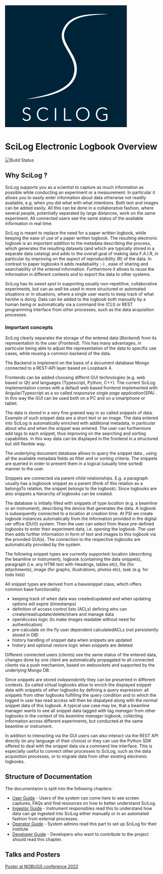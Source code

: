 ![scilog_logo.png](assets/scilog_logo.png)

# SciLog Electronic Logbook Overview
![Build Status](https://github.com/paulscherrerinstitute/scilog/actions/workflows/deploy-docu.yaml/badge.svg)

## Why SciLog ?

SciLog supports you as a scientist to capture as much information as possible while conducting an experiment or a measurement. In particular it allows you to easily enter information about data otherwise not readily available, e.g. when you did what with what intentions. Both text and images can be added easily. All this can be done in a collaborative fashion, where several people, potentially separated by large distances, work on the same experiment. All connected users see the same status of the available information in real time. 

SciLog is meant to replace the need for a paper written logbook, while keeping the ease of use of a paper written logbook. The resulting electronic logbook is an important addition to the metadata  describing the process, which generates the resulting datasets (and which are typically stored in a separate data catalog) and adds to the overall goal of making data F.A.I.R, in particular by improving on the aspect of reproducibility (R) of the data. In contrast to paper logbooks it adds readabaility  ;-) , ease of sharing and searchability of the entered information. Furthermore it allows to reuse the information in different contexts and to export the data to other systems.

SciLog has its *sweet spot* in supporting usually non-repetitive, collaborative experiments, but can as well be used in more structured or automated situations or in situations, where a single user wants to keep track of what he/she is doing. Data can be added to the logbook both manually by a human being or automatically via a command line (CLI) or REST programming interface from other processes, such as the data acquisition processes.


### Important concepts

SciLog clearly separates the storage of the entered data (*Backend*) from its representation to the user (*Frontend*). This has many advantages, in particular being able to adjust the representation of the data to specific use cases, while reusing a common backend of the data. 

The Backend is implement on the basis of a document database Mongo connected to a REST-API layer based on Loopback 4.

Frontends can be added choosing differnt GUI technologies (e.g. web based or Qt) and languages (Typescript, Python, C++). The current SciLog implementation comes with a default web based frontend implemented with Angular/Typescript as a so called *responsive single page application*(SPA) . In this way the GUI can be used both on a PC and on a smartphone or tablet.

The data is stored in a very fine grained way in so called *snippets* of data. Example of such snippet data are a short text or an image. The data entered into SciLog is automatically enriched with additional metadata, in particular about who and when the snippet was entered. The user can furthermore add tags to each snippet, thus improving on the searching and sorting capabilities. In this way data can be displayed in the frontend in  a structured but still flexible way. 

The underlying document database allows to query the snippet data , using all the available metadata fields as filter and or sorting criteria. The snippets are queried in order to present them in a logical (usually time sorted) manner to the user.

Snippets are connected via parent-child relationships. E.g. a  paragraph usually has a logboook snippet as a parent (think of this relation as a belongsTo relation, the snippet *belongs* to the logbook). Since logbooks are also snippets a hierarchy of logbooks can be created.

The database is initially filled with snippets of type *location* (e.g. a beamline or an instrument), describing the device that generates the data. A logbook is subsequently connected to a location at creation time. At PSI we create logbook instances automatically from the information provided in the digital uer office (DUO) system. Then the user can select from these pre-defined logbooks to enter their experiment data, i.e. *opening* the logbook. The user then adds further information in form of text and images to this logbook via the provided GUI(s). The connection to the respective logbooks are automatically provided by the system.

The following snippet types are currently supported: location (describing the beamline or instrument), logbook (containing the data snippets), paragraph (i.e. any HTMl text with Headings, tables etc), file (for attachments), image (for graphs, illustrations, photos etc), task (e.g. for todo lists)

All snippet types are derived from a basesnippet class, which offers common base functionality:
* keeping track of when data was created/updated and when updating options will expire (timestamps)
* definition of access control lists (ACLs) defining who can create/read/update/delete/share and manage data
* openAccess logic (to make images readable without need for authentication)
* pre-calculate on the fly user dependent calculatedACLs (not persistently stored in DB)
* history handling of snippet data when snippets are updated
* history and optional restore logic when snippets are deleted

Different connected users (*clients*) see the same status of the entered data, changes done
by one client are automatically propagated to all connected clients
via a push mechanism, based on websockets and supported by the underlying Mongo DB.

Since snippets are stored *independently* they can be presented in different contexts. So called virtual logbooks allow to enrich the displayed snippet data with  snippets of *other* logbooks by defining a query expression: all snippets from other logbooks fulfilling the query condition and to which the logged in user has read access will then be dispalyed along with the *normal* snippet data of this logbook. A typical use case may be, that a beamline manager wants to see all snippet data tagged with tag *manager* from other logbooks in the context of his *beamline manager* logbook, collecting information across different experiments, but conducted at the same beamline or instrument. 

In addition to interacting via the GUI users can also interact via the REST API directly (in any language of their choice) or they can use the Python SDK offered to deal with the snippet data via a command line interface. This is especially useful to connect other processes to SciLog, such as the data acquisition processes, or to migrate data from other existing electronic logbooks.

## Structure of Documentation

The documentaion is split into the following chapters:

* [User Guide](Users) - Users of the system can come here to see screen captures, FAQs and find resources on how to better understand SciLog.
* [Ingestor Guide](Ingestor) - Instrument responsibles read this to understand how data can ge ingested into SciLog either manually or in an automated fashion from external processes.
* [Operator Guide](Operator) - System admins read this part to set up SciLog for their institute
* [Developer Guide](Development) - Developers who want to contribute to the project should read this chapter.

## Talks and Posters

<div>
<a href="assets/scilog_poster.pdf" download>Poster at NOBUGS conference 2022</a>
</div>